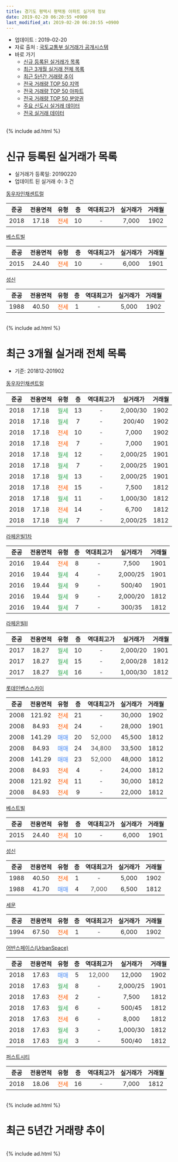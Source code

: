```yaml
---
title: 경기도 평택시 평택동 아파트 실거래 정보
date: 2019-02-20 06:20:55 +0900
last_modified_at: 2019-02-20 06:20:55 +0900
---
```


* 업데이트 : 2019-02-20
* 자료 출처 : [국토교통부 실거래가 공개시스템](http://rt.molit.go.kr)
* 바로 가기
    * [신규 등록된 실거래가 목록](#신규-등록된-실거래가-목록)
    * [최근 3개월 실거래 전체 목록](#최근-3개월-실거래-전체-목록)
    * [최근 5년간 거래량 추이](#최근-5년간-거래량-추이)
    * [전국 거래량 TOP 50 지역](https://inasie.github.io/apt-trade-info/최근-3개월-전국에서-가장-거래가-많이-발생한-지역)
    * [전국 거래량 TOP 50 아파트](https://inasie.github.io/apt-trade-info/최근-3개월-전국에서-가장-거래가-많이-발생한-아파트)
    * [전국 거래량 TOP 50 분양권](https://inasie.github.io/apt-trade-info/최근-3개월-전국에서-가장-거래가-많이-발생한-분양권)
    * [주요 신도시 실거래 데이터](https://inasie.github.io/apt-trade-info/주요-신도시)
    * [전국 실거래 데이터](https://inasie.github.io/apt-trade-info/전국)
<br>
{% include ad.html %}
<br>

# 신규 등록된 실거래가 목록
* 실거래가 등록일: 20190220
* 업데이트 된 실거래 수: 3 건


[동우자인채센트럴](https://search.naver.com/search.naver?query=%EA%B2%BD%EA%B8%B0%EB%8F%84+%ED%8F%89%ED%83%9D%EC%8B%9C+%ED%8F%89%ED%83%9D%EB%8F%99+%EB%8F%99%EC%9A%B0%EC%9E%90%EC%9D%B8%EC%B1%84%EC%84%BC%ED%8A%B8%EB%9F%B4)

|준공|전용면적|유형|층|역대최고가|실거래가|거래월|
|:---:|:---:|:---:|:---:|:---:|:---:|:---:|
|2018|17.18|<span style="color:#ff5a00">전세</span>|10|<span style="color:#444444">-</span>|7,000|1902|

[베스트빌](https://search.naver.com/search.naver?query=%EA%B2%BD%EA%B8%B0%EB%8F%84+%ED%8F%89%ED%83%9D%EC%8B%9C+%ED%8F%89%ED%83%9D%EB%8F%99+%EB%B2%A0%EC%8A%A4%ED%8A%B8%EB%B9%8C)

|준공|전용면적|유형|층|역대최고가|실거래가|거래월|
|:---:|:---:|:---:|:---:|:---:|:---:|:---:|
|2015|24.40|<span style="color:#ff5a00">전세</span>|10|<span style="color:#444444">-</span>|6,000|1901|

[성신](https://search.naver.com/search.naver?query=%EA%B2%BD%EA%B8%B0%EB%8F%84+%ED%8F%89%ED%83%9D%EC%8B%9C+%ED%8F%89%ED%83%9D%EB%8F%99+%EC%84%B1%EC%8B%A0)

|준공|전용면적|유형|층|역대최고가|실거래가|거래월|
|:---:|:---:|:---:|:---:|:---:|:---:|:---:|
|1988|40.50|<span style="color:#ff5a00">전세</span>|1|<span style="color:#444444">-</span>|5,000|1902|


<br>
{% include ad.html %}
<br>

# 최근 3개월 실거래 전체 목록
* 기준: 201812-201902


[동우자인채센트럴](https://search.naver.com/search.naver?query=%EA%B2%BD%EA%B8%B0%EB%8F%84+%ED%8F%89%ED%83%9D%EC%8B%9C+%ED%8F%89%ED%83%9D%EB%8F%99+%EB%8F%99%EC%9A%B0%EC%9E%90%EC%9D%B8%EC%B1%84%EC%84%BC%ED%8A%B8%EB%9F%B4)

|준공|전용면적|유형|층|역대최고가|실거래가|거래월|
|:---:|:---:|:---:|:---:|:---:|:---:|:---:|
|2018|17.18|<span style="color:#34a853">월세</span>|13|<span style="color:#444444">-</span>|2,000/30|1902|
|2018|17.18|<span style="color:#34a853">월세</span>|7|<span style="color:#444444">-</span>|200/40|1902|
|2018|17.18|<span style="color:#ff5a00">전세</span>|10|<span style="color:#444444">-</span>|7,000|1902|
|2018|17.18|<span style="color:#ff5a00">전세</span>|7|<span style="color:#444444">-</span>|7,000|1901|
|2018|17.18|<span style="color:#34a853">월세</span>|12|<span style="color:#444444">-</span>|2,000/25|1901|
|2018|17.18|<span style="color:#34a853">월세</span>|7|<span style="color:#444444">-</span>|2,000/25|1901|
|2018|17.18|<span style="color:#34a853">월세</span>|13|<span style="color:#444444">-</span>|2,000/25|1901|
|2018|17.18|<span style="color:#ff5a00">전세</span>|15|<span style="color:#444444">-</span>|7,500|1812|
|2018|17.18|<span style="color:#34a853">월세</span>|11|<span style="color:#444444">-</span>|1,000/30|1812|
|2018|17.18|<span style="color:#ff5a00">전세</span>|14|<span style="color:#444444">-</span>|6,700|1812|
|2018|17.18|<span style="color:#34a853">월세</span>|7|<span style="color:#444444">-</span>|2,000/25|1812|

[라페온빌1차](https://search.naver.com/search.naver?query=%EA%B2%BD%EA%B8%B0%EB%8F%84+%ED%8F%89%ED%83%9D%EC%8B%9C+%ED%8F%89%ED%83%9D%EB%8F%99+%EB%9D%BC%ED%8E%98%EC%98%A8%EB%B9%8C1%EC%B0%A8)

|준공|전용면적|유형|층|역대최고가|실거래가|거래월|
|:---:|:---:|:---:|:---:|:---:|:---:|:---:|
|2016|19.44|<span style="color:#ff5a00">전세</span>|8|<span style="color:#444444">-</span>|7,500|1901|
|2016|19.44|<span style="color:#34a853">월세</span>|4|<span style="color:#444444">-</span>|2,000/25|1901|
|2016|19.44|<span style="color:#34a853">월세</span>|9|<span style="color:#444444">-</span>|500/40|1901|
|2016|19.44|<span style="color:#34a853">월세</span>|9|<span style="color:#444444">-</span>|2,000/20|1812|
|2016|19.44|<span style="color:#34a853">월세</span>|7|<span style="color:#444444">-</span>|300/35|1812|

[라페온빌II](https://search.naver.com/search.naver?query=%EA%B2%BD%EA%B8%B0%EB%8F%84+%ED%8F%89%ED%83%9D%EC%8B%9C+%ED%8F%89%ED%83%9D%EB%8F%99+%EB%9D%BC%ED%8E%98%EC%98%A8%EB%B9%8CII)

|준공|전용면적|유형|층|역대최고가|실거래가|거래월|
|:---:|:---:|:---:|:---:|:---:|:---:|:---:|
|2017|18.27|<span style="color:#34a853">월세</span>|10|<span style="color:#444444">-</span>|2,000/20|1901|
|2017|18.27|<span style="color:#34a853">월세</span>|15|<span style="color:#444444">-</span>|2,000/28|1812|
|2017|18.27|<span style="color:#34a853">월세</span>|16|<span style="color:#444444">-</span>|1,000/30|1812|

[롯데인벤스스카이](https://search.naver.com/search.naver?query=%EA%B2%BD%EA%B8%B0%EB%8F%84+%ED%8F%89%ED%83%9D%EC%8B%9C+%ED%8F%89%ED%83%9D%EB%8F%99+%EB%A1%AF%EB%8D%B0%EC%9D%B8%EB%B2%A4%EC%8A%A4%EC%8A%A4%EC%B9%B4%EC%9D%B4)

|준공|전용면적|유형|층|역대최고가|실거래가|거래월|
|:---:|:---:|:---:|:---:|:---:|:---:|:---:|
|2008|121.92|<span style="color:#ff5a00">전세</span>|21|<span style="color:#444444">-</span>|30,000|1902|
|2008|84.93|<span style="color:#ff5a00">전세</span>|24|<span style="color:#444444">-</span>|28,000|1901|
|2008|141.29|<span style="color:#4285f3">매매</span>|20|<span style="color:#444444">52,000</span>|45,500|1812|
|2008|84.93|<span style="color:#4285f3">매매</span>|24|<span style="color:#444444">34,800</span>|33,500|1812|
|2008|141.29|<span style="color:#4285f3">매매</span>|23|<span style="color:#444444">52,000</span>|48,000|1812|
|2008|84.93|<span style="color:#ff5a00">전세</span>|4|<span style="color:#444444">-</span>|24,000|1812|
|2008|121.92|<span style="color:#ff5a00">전세</span>|11|<span style="color:#444444">-</span>|30,000|1812|
|2008|84.93|<span style="color:#ff5a00">전세</span>|9|<span style="color:#444444">-</span>|22,000|1812|

[베스트빌](https://search.naver.com/search.naver?query=%EA%B2%BD%EA%B8%B0%EB%8F%84+%ED%8F%89%ED%83%9D%EC%8B%9C+%ED%8F%89%ED%83%9D%EB%8F%99+%EB%B2%A0%EC%8A%A4%ED%8A%B8%EB%B9%8C)

|준공|전용면적|유형|층|역대최고가|실거래가|거래월|
|:---:|:---:|:---:|:---:|:---:|:---:|:---:|
|2015|24.40|<span style="color:#ff5a00">전세</span>|10|<span style="color:#444444">-</span>|6,000|1901|

[성신](https://search.naver.com/search.naver?query=%EA%B2%BD%EA%B8%B0%EB%8F%84+%ED%8F%89%ED%83%9D%EC%8B%9C+%ED%8F%89%ED%83%9D%EB%8F%99+%EC%84%B1%EC%8B%A0)

|준공|전용면적|유형|층|역대최고가|실거래가|거래월|
|:---:|:---:|:---:|:---:|:---:|:---:|:---:|
|1988|40.50|<span style="color:#ff5a00">전세</span>|1|<span style="color:#444444">-</span>|5,000|1902|
|1988|41.70|<span style="color:#4285f3">매매</span>|4|<span style="color:#444444">7,000</span>|6,500|1812|

[세문](https://search.naver.com/search.naver?query=%EA%B2%BD%EA%B8%B0%EB%8F%84+%ED%8F%89%ED%83%9D%EC%8B%9C+%ED%8F%89%ED%83%9D%EB%8F%99+%EC%84%B8%EB%AC%B8)

|준공|전용면적|유형|층|역대최고가|실거래가|거래월|
|:---:|:---:|:---:|:---:|:---:|:---:|:---:|
|1994|67.50|<span style="color:#ff5a00">전세</span>|1|<span style="color:#444444">-</span>|6,000|1902|

[어반스페이스(UrbanSpace)](https://search.naver.com/search.naver?query=%EA%B2%BD%EA%B8%B0%EB%8F%84+%ED%8F%89%ED%83%9D%EC%8B%9C+%ED%8F%89%ED%83%9D%EB%8F%99+%EC%96%B4%EB%B0%98%EC%8A%A4%ED%8E%98%EC%9D%B4%EC%8A%A4%28UrbanSpace%29)

|준공|전용면적|유형|층|역대최고가|실거래가|거래월|
|:---:|:---:|:---:|:---:|:---:|:---:|:---:|
|2018|17.63|<span style="color:#4285f3">매매</span>|5|<span style="color:#444444">12,000</span>|12,000|1902|
|2018|17.63|<span style="color:#34a853">월세</span>|8|<span style="color:#444444">-</span>|2,000/25|1901|
|2018|17.63|<span style="color:#ff5a00">전세</span>|2|<span style="color:#444444">-</span>|7,500|1812|
|2018|17.63|<span style="color:#34a853">월세</span>|6|<span style="color:#444444">-</span>|500/45|1812|
|2018|17.63|<span style="color:#ff5a00">전세</span>|6|<span style="color:#444444">-</span>|8,000|1812|
|2018|17.63|<span style="color:#34a853">월세</span>|3|<span style="color:#444444">-</span>|1,000/30|1812|
|2018|17.63|<span style="color:#34a853">월세</span>|3|<span style="color:#444444">-</span>|500/40|1812|

[퍼스트시티](https://search.naver.com/search.naver?query=%EA%B2%BD%EA%B8%B0%EB%8F%84+%ED%8F%89%ED%83%9D%EC%8B%9C+%ED%8F%89%ED%83%9D%EB%8F%99+%ED%8D%BC%EC%8A%A4%ED%8A%B8%EC%8B%9C%ED%8B%B0)

|준공|전용면적|유형|층|역대최고가|실거래가|거래월|
|:---:|:---:|:---:|:---:|:---:|:---:|:---:|
|2018|18.06|<span style="color:#ff5a00">전세</span>|16|<span style="color:#444444">-</span>|7,000|1812|


<br>
{% include ad.html %}
<br>

# 최근 5년간 거래량 추이


<div style="width:100%;">
    <canvas id="deal_progress" height="200"></canvas>
</div>

<script>
new Chart(document.getElementById("deal_progress"), {
    type: 'line',
    data: {
        labels: ['201402','201403','201404','201405','201406','201407','201408','201409','201410','201411','201412','201501','201502','201503','201504','201505','201506','201507','201508','201509','201510','201511','201512','201601','201602','201603','201604','201605','201606','201607','201608','201609','201610','201611','201612','201701','201702','201703','201704','201705','201706','201707','201708','201709','201710','201711','201712','201801','201802','201803','201804','201805','201806','201807','201808','201809','201810','201811','201812','201901','201902'],
        datasets: [{
            label: '매매',
            pointRadius: 1,
            data: [8, 5, 8, 2, 2, 3, 6, 3, 11, 2, 2, 4, 6, 3, 6, 7, 6, 4, 3, 8, 6, 2, 1, 3, 0, 2, 5, 4, 3, 4, 3, 3, 4, 1, 4, 0, 2, 4, 2, 3, 4, 3, 3, 3, 3, 7, 2, 1, 2, 2, 0, 7, 7, 11, 5, 2, 3, 2, 4, 0, 1],
            borderColor: "rgba(255, 201, 14, 1)",
            backgroundColor: "rgba(255, 201, 14, 0.5)",
            fill: false,
            lineTension: 0
        },{
            label: '전월세',
            pointRadius: 1,
            data: [5, 5, 5, 2, 2, 3, 4, 1, 3, 3, 1, 4, 5, 0, 0, 3, 0, 4, 4, 3, 3, 1, 1, 4, 2, 0, 0, 1, 0, 3, 1, 2, 3, 1, 3, 5, 9, 3, 2, 5, 3, 2, 3, 15, 22, 9, 3, 7, 13, 1, 4, 5, 8, 13, 12, 15, 21, 13, 17, 11, 6],
            borderColor: "rgba(0, 141, 185, 1)",
            backgroundColor: "rgba(0, 141, 185, 0.5)",
            fill: false,
            lineTension: 0
        }
        ]
    },
    options: {
        responsive: true,
        title: {
            display: false
        },
        tooltips: {
            mode: 'index',
            intersect: false
        },
        hover: {
            mode: 'nearest',
            intersect: true
        },
        scales: {
            xAxes: [{
                display: true,
                scaleLabel: {
                    display: true,
                    labelString: '년/월'
                }
            }],
            yAxes: [{
                display: true,
                ticks: {
                    suggestedMin: 0,
                },
                scaleLabel: {
                    display: true,
                    labelString: '실거래 수'
                }
            }]
        }
    }
});

</script>


<br>
{% include ad.html %}
<br>

